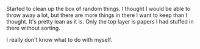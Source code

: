 Started to clean up the box of random things. I thought I would be able to throw away a lot, but there are more things in there I want to keep than I thought. It's pretty lean as it is. Only the top layer is papers I had stuffed in there without sorting.

I really don't know what to do with myself.
